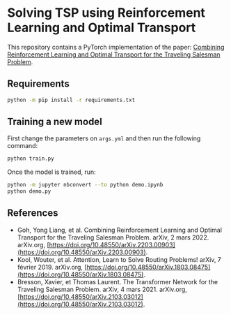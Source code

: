 # Solving TSP using Reinforcement Learning and Optimal Transport

This repository contains a PyTorch implementation of the paper: [Combining Reinforcement Learning and Optimal Transport for the Traveling Salesman Problem](https://arxiv.org/abs/2203.00903).

## Requirements

```sh
python -m pip install -r requirements.txt
```

## Training a new model

First change the parameters on `args.yml` and then run the following command:

```sh
python train.py
```

Once the model is trained, run:

```sh
python -m jupyter nbconvert --to python demo.ipynb
python demo.py
```

## References

- Goh, Yong Liang, et al. Combining Reinforcement Learning and Optimal Transport for the Traveling Salesman Problem. arXiv, 2 mars 2022. arXiv.org, [https://doi.org/10.48550/arXiv.2203.00903](https://doi.org/10.48550/arXiv.2203.00903).
- Kool, Wouter, et al. Attention, Learn to Solve Routing Problems! arXiv, 7 février 2019. arXiv.org, [https://doi.org/10.48550/arXiv.1803.08475](https://doi.org/10.48550/arXiv.1803.08475).
- Bresson, Xavier, et Thomas Laurent. The Transformer Network for the Traveling Salesman Problem. arXiv, 4 mars 2021. arXiv.org, [https://doi.org/10.48550/arXiv.2103.03012](https://doi.org/10.48550/arXiv.2103.03012).
